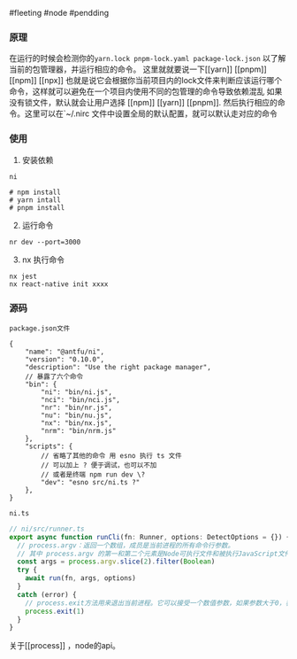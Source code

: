 #fleeting #node #pendding


### 原理
在运行的时候会检测你的`yarn.lock pnpm-lock.yaml package-lock.json` 以了解当前的包管理器，并运行相应的命令。
这里就就要说一下[[yarn]] [[pnpm]] [[npm]] [[npx]] 
也就是说它会根据你当前项目内的lock文件来判断应该运行哪个命令，这样就可以避免在一个项目内使用不同的包管理的命令导致依赖混乱
如果没有锁文件，默认就会让用户选择 [[npm]] [[yarn]] [[pnpm]]. 然后执行相应的命令。这里可以在`~/.nirc
文件中设置全局的默认配置，就可以默认走对应的命令
### 使用

1. 安装依赖
```
ni 

# npm install
# yarn intall
# pnpm install
```
2. 运行命令
```
nr dev --port=3000
```
3. nx 执行命令
```
nx jest
nx react-native init xxxx
```


### 源码

	package.json文件

```
{
    "name": "@antfu/ni",
    "version": "0.10.0",
    "description": "Use the right package manager",
    // 暴露了六个命令
    "bin": {
        "ni": "bin/ni.js",
        "nci": "bin/nci.js",
        "nr": "bin/nr.js",
        "nu": "bin/nu.js",
        "nx": "bin/nx.js",
        "nrm": "bin/nrm.js"
    },
    "scripts": {
        // 省略了其他的命令 用 esno 执行 ts 文件
        // 可以加上 ? 便于调试，也可以不加
        // 或者是终端 npm run dev \?
        "dev": "esno src/ni.ts ?"
    },
}
```

	ni.ts

```js
// ni/src/runner.ts
export async function runCli(fn: Runner, options: DetectOptions = {}) {
  // process.argv：返回一个数组，成员是当前进程的所有命令行参数。
  // 其中 process.argv 的第一和第二个元素是Node可执行文件和被执行JavaScript文件的完全限定的文件系统路径，无论你是否这样输入他们。
  const args = process.argv.slice(2).filter(Boolean)
  try {
    await run(fn, args, options)
  }
  catch (error) {
    // process.exit方法用来退出当前进程。它可以接受一个数值参数，如果参数大于0，表示执行失败；如果等于0表示执行成功。
    process.exit(1)
  }
}
```

关于[[process]] ，node的api。